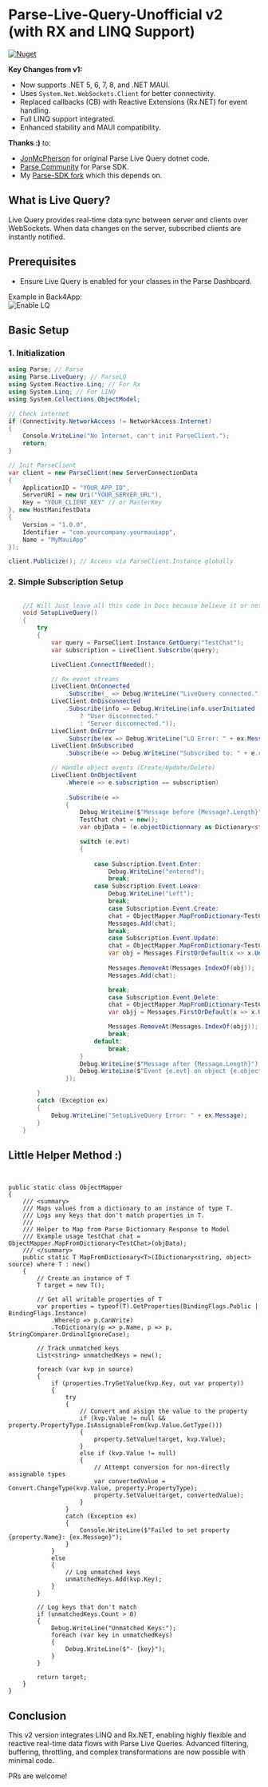 # Parse-Live-Query-Unofficial v2 (with RX and LINQ Support)

[![Nuget](https://img.shields.io/nuget/v/yb.parselivequerydotnet.svg)](https://www.nuget.org/packages/YB.ParseLiveQueryDotNet)


**Key Changes from v1:**  
- Now supports .NET 5, 6, 7, 8, and .NET MAUI.  
- Uses `System.Net.WebSockets.Client` for better connectivity.  
- Replaced callbacks (CB) with Reactive Extensions (Rx.NET) for event handling.  
- Full LINQ support integrated.  
- Enhanced stability and MAUI compatibility.

**Thanks :)** to:
- [JonMcPherson](https://github.com/JonMcPherson/parse-live-query-dotnet) for original Parse Live Query dotnet code.  
- [Parse Community](https://github.com/parse-community) for Parse SDK.  
- My [Parse-SDK fork](https://github.com/YBTopaz8/Parse-SDK-dotNET) which this depends on.  

## What is Live Query?
Live Query provides real-time data sync between server and clients over WebSockets. When data changes on the server, subscribed clients are instantly notified.

## Prerequisites
- Ensure Live Query is enabled for your classes in the Parse Dashboard.

Example in Back4App:  
![Enable LQ](https://github.com/user-attachments/assets/b9cba805-f81a-47e2-a999-ce6864ba438a)

## Basic Setup

### 1. Initialization
```csharp
using Parse; // Parse
using Parse.LiveQuery; // ParseLQ
using System.Reactive.Linq; // For Rx
using System.Linq; // For LINQ
using System.Collections.ObjectModel;

// Check internet
if (Connectivity.NetworkAccess != NetworkAccess.Internet)
{
    Console.WriteLine("No Internet, can't init ParseClient.");
    return;
}

// Init ParseClient
var client = new ParseClient(new ServerConnectionData
{
    ApplicationID = "YOUR_APP_ID",
    ServerURI = new Uri("YOUR_SERVER_URL"),
    Key = "YOUR_CLIENT_KEY" // or MasterKey
}, new HostManifestData
{
    Version = "1.0.0",
    Identifier = "com.yourcompany.yourmauiapp",
    Name = "MyMauiApp"
});

client.Publicize(); // Access via ParseClient.Instance globally
```

### 2. Simple Subscription Setup
```csharp

    //I Will Just leave all this code in Docs because believe it or not, sometimes even I forget how to use my own lib :D
    void SetupLiveQuery()
    {
        try
        {
            var query = ParseClient.Instance.GetQuery("TestChat");
            var subscription = LiveClient.Subscribe(query);

            LiveClient.ConnectIfNeeded();

            // Rx event streams
            LiveClient.OnConnected
                .Subscribe(_ => Debug.WriteLine("LiveQuery connected."));
            LiveClient.OnDisconnected
                .Subscribe(info => Debug.WriteLine(info.userInitiated
                    ? "User disconnected."
                    : "Server disconnected."));
            LiveClient.OnError
                .Subscribe(ex => Debug.WriteLine("LQ Error: " + ex.Message));
            LiveClient.OnSubscribed
                .Subscribe(e => Debug.WriteLine("Subscribed to: " + e.requestId));

            // Handle object events (Create/Update/Delete)
            LiveClient.OnObjectEvent
                .Where(e => e.subscription == subscription)
                
                .Subscribe(e =>
                {
                    Debug.WriteLine($"Message before {Message?.Length}");
                    TestChat chat = new();
                    var objData = (e.objectDictionnary as Dictionary<string, object>);

                    switch (e.evt)
                    {
                        
                        case Subscription.Event.Enter:
                            Debug.WriteLine("entered");
                            break;
                        case Subscription.Event.Leave:
                            Debug.WriteLine("Left");
                            break;
                            case Subscription.Event.Create:
                            chat = ObjectMapper.MapFromDictionary<TestChat>(objData);
                            Messages.Add(chat);
                            break;
                            case Subscription.Event.Update:
                            chat = ObjectMapper.MapFromDictionary<TestChat>(objData);
                            var obj = Messages.FirstOrDefault(x => x.UniqueKey == chat.UniqueKey);
                            
                            Messages.RemoveAt(Messages.IndexOf(obj));
                            Messages.Add(chat);

                            break;
                            case Subscription.Event.Delete:
                            chat = ObjectMapper.MapFromDictionary<TestChat>(objData);
                            var objj = Messages.FirstOrDefault(x => x.UniqueKey == chat.UniqueKey);

                            Messages.RemoveAt(Messages.IndexOf(objj));
                            break;
                        default:
                            break;
                    }
                    Debug.WriteLine($"Message after {Message.Length}");
                    Debug.WriteLine($"Event {e.evt} on object {e.objectDictionnary.GetType()}");
                });

        }
        catch (Exception ex)
        {
            Debug.WriteLine("SetupLiveQuery Error: " + ex.Message);
        }
    }
```
## Little Helper Method :)

```


public static class ObjectMapper
{
    /// <summary>
    /// Maps values from a dictionary to an instance of type T.
    /// Logs any keys that don't match properties in T.
    ///     
    /// Helper to Map from Parse Dictionnary Response to Model
    /// Example usage TestChat chat = ObjectMapper.MapFromDictionary<TestChat>(objData);    
    /// </summary>
    public static T MapFromDictionary<T>(IDictionary<string, object> source) where T : new()
    {
        // Create an instance of T
        T target = new T();

        // Get all writable properties of T
        var properties = typeof(T).GetProperties(BindingFlags.Public | BindingFlags.Instance)
            .Where(p => p.CanWrite)
            .ToDictionary(p => p.Name, p => p, StringComparer.OrdinalIgnoreCase);

        // Track unmatched keys
        List<string> unmatchedKeys = new();

        foreach (var kvp in source)
        {
            if (properties.TryGetValue(kvp.Key, out var property))
            {
                try
                {
                    // Convert and assign the value to the property
                    if (kvp.Value != null && property.PropertyType.IsAssignableFrom(kvp.Value.GetType()))
                    {
                        property.SetValue(target, kvp.Value);
                    }
                    else if (kvp.Value != null)
                    {
                        // Attempt conversion for non-directly assignable types
                        var convertedValue = Convert.ChangeType(kvp.Value, property.PropertyType);
                        property.SetValue(target, convertedValue);
                    }
                }
                catch (Exception ex)
                {
                    Console.WriteLine($"Failed to set property {property.Name}: {ex.Message}");
                }
            }
            else
            {
                // Log unmatched keys
                unmatchedKeys.Add(kvp.Key);
            }
        }

        // Log keys that don't match
        if (unmatchedKeys.Count > 0)
        {
            Debug.WriteLine("Unmatched Keys:");
            foreach (var key in unmatchedKeys)
            {
                Debug.WriteLine($"- {key}");
            }
        }

        return target;
    }
}

```


## Conclusion
This v2 version integrates LINQ and Rx.NET, enabling highly flexible and reactive real-time data flows with Parse Live Queries. Advanced filtering, buffering, throttling, and complex transformations are now possible with minimal code.

PRs are welcome!
